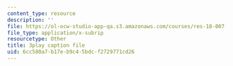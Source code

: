 ```yaml
---
content_type: resource
description: ''
file: https://ol-ocw-studio-app-qa.s3.amazonaws.com/courses/res-18-007-calculus-revisited-multivariable-calculus-fall-2011/6cc580a7b17eb9c45bdcf2729771cd26_rRCN5542U7E.srt
file_type: application/x-subrip
resourcetype: Other
title: 3play caption file
uid: 6cc580a7-b17e-b9c4-5bdc-f2729771cd26
---
```

